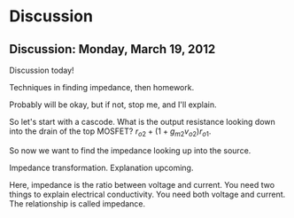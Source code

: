 Discussion
==========
Discussion: Monday, March 19, 2012
----------------------------------

Discussion today!

Techniques in finding impedance, then homework.

Probably will be okay, but if not, stop me, and I'll explain.

So let's start with a cascode. What is the output resistance looking down
into the drain of the top MOSFET? $r_{o2} + (1 + g_{m2}v_{o2})r_{o1}$.

So now we want to find the impedance looking up into the source.

Impedance transformation. Explanation upcoming.

Here, impedance is the ratio between voltage and current. You need two
things to explain electrical conductivity. You need both voltage and
current. The relationship is called impedance.
